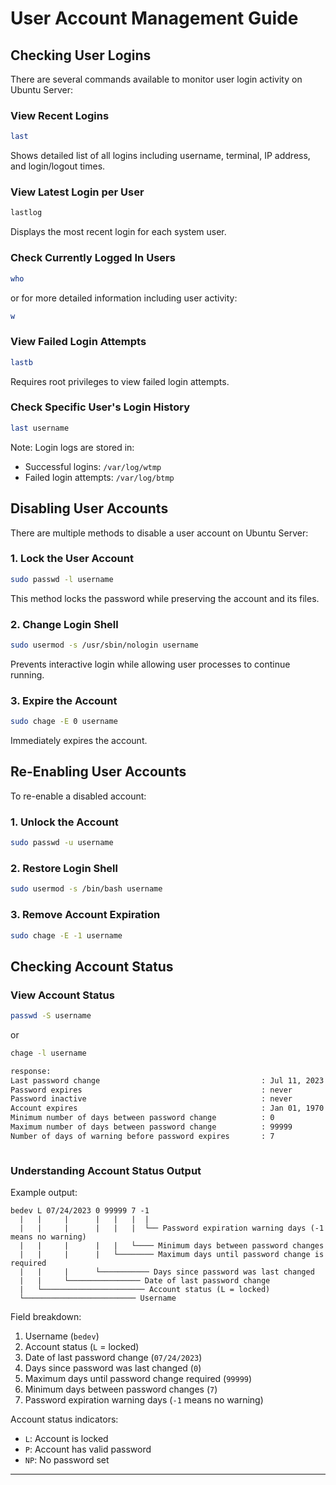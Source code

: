 # User Account Management Guide

## Checking User Logins

There are several commands available to monitor user login activity on Ubuntu Server:

### View Recent Logins

```bash
last
```

Shows detailed list of all logins including username, terminal, IP address, and login/logout times.

### View Latest Login per User

```bash
lastlog
```

Displays the most recent login for each system user.

### Check Currently Logged In Users

```bash
who
```

or for more detailed information including user activity:

```bash
w
```

### View Failed Login Attempts

```bash
lastb
```

Requires root privileges to view failed login attempts.

### Check Specific User's Login History

```bash
last username
```

Note: Login logs are stored in:

- Successful logins: `/var/log/wtmp`
- Failed login attempts: `/var/log/btmp`

## Disabling User Accounts

There are multiple methods to disable a user account on Ubuntu Server:

### 1. Lock the User Account

```bash
sudo passwd -l username
```

This method locks the password while preserving the account and its files.

### 2. Change Login Shell

```bash
sudo usermod -s /usr/sbin/nologin username
```

Prevents interactive login while allowing user processes to continue running.

### 3. Expire the Account

```bash
sudo chage -E 0 username
```

Immediately expires the account.

## Re-Enabling User Accounts

To re-enable a disabled account:

### 1. Unlock the Account

```bash
sudo passwd -u username
```

### 2. Restore Login Shell

```bash
sudo usermod -s /bin/bash username
```

### 3. Remove Account Expiration

```bash
sudo chage -E -1 username
```

## Checking Account Status

### View Account Status

```bash
passwd -S username
```

or

```bash
chage -l username

response:
Last password change                                    : Jul 11, 2023
Password expires                                        : never
Password inactive                                       : never
Account expires                                         : Jan 01, 1970
Minimum number of days between password change          : 0
Maximum number of days between password change          : 99999
Number of days of warning before password expires       : 7



```

### Understanding Account Status Output

Example output:

```
bedev L 07/24/2023 0 99999 7 -1
  |   |     |      |   |   |  |
  |   |     |      |   |   |  └── Password expiration warning days (-1 means no warning)
  |   |     |      |   |   └──── Minimum days between password changes
  |   |     |      |   └──────── Maximum days until password change is required
  |   |     |      └─────────── Days since password was last changed
  |   |     └──────────────── Date of last password change
  |   └─────────────────────── Account status (L = locked)
  └───────────────────────── Username

```

Field breakdown:

1. Username (`bedev`)
2. Account status (`L` = locked)
3. Date of last password change (`07/24/2023`)
4. Days since password was last changed (`0`)
5. Maximum days until password change required (`99999`)
6. Minimum days between password changes (`7`)
7. Password expiration warning days (`-1` means no warning)

Account status indicators:

- `L`: Account is locked
- `P`: Account has valid password
- `NP`: No password set

---
